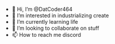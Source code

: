 - 👋 Hi, I’m @DatCoder464
- 👀 I’m interested in industrializing create
- 🌱 I’m currently learning life
- 💞️ I’m looking to collaborate on stuff
- 📫 How to reach me discord

<!---
DatCoder464/DatCoder464 is a ✨ special ✨ repository because its `README.md` (this file) appears on your GitHub profile.
You can click the Preview link to take a look at your changes.
--->
